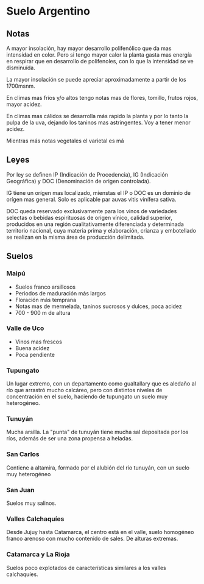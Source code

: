 # Suelo Argentino

## Notas

A mayor insolación, hay mayor desarrollo polifenólico que da mas intensidad en color. Pero si tengo mayor calor la planta gasta mas energía en respirar que en desarrollo de polifenoles, con lo que la intensidad se ve disminuída.

La mayor insolación se puede apreciar aproximadamente a partir de los 1700msnm.

En climas mas fríos y/o altos tengo notas mas de flores, tomillo, frutos rojos, mayor acidez.

En climas mas cálidos se desarrolla más rapido la planta y por lo tanto la pulpa de la uva, dejando los taninos mas astringentes. Voy a tener menor acidez.

Mientras más notas vegetales el varietal es má

## Leyes

Por ley se definen IP (Indicación de Procedencia), IG (Indicación Geográfica) y DOC (Denominación de origen controlada).

IG tiene un orígen mas localizado, mienstas el IP o DOC es un dominio de orígen mas general. Solo es aplicable par auvas vitis vinífera sativa.

DOC queda reservado exclusivamente para los vinos de variedades selectas o bebidas espirituosas de origen vínico, calidad superior, producidos en una región cualitativamente diferenciada y determinada territorio nacional, cuya materia prima y elaboración, crianza y embotellado se realizan en la misma área de producción delimitada.

## Suelos

### Maipú

- Suelos franco arsillosos
- Periodos de maduración más largos
- Floración más temprana
- Notas mas de mermelada, taninos sucrosos y dulces, poca acidez
- 700 - 900 m de altura

### Valle de Uco

- Vinos mas frescos
- Buena acidez
- Poca pendiente

### Tupungato

Un lugar extremo, con un departamento como gualtallary que es aledaño al río que arrastró mucho calcáreo, pero con distintos niveles de concentración en el suelo, haciendo de tupungato un suelo muy heterogéneo.

### Tunuyán

Mucha arsilla. La "punta" de tunuyán tiene mucha sal depositada por los ríos, además de ser una zona propensa a heladas.

### San Carlos

Contiene a altamira, formado por el alubión del río tunuyán, con un suelo muy heterogéneo

### San Juan

Suelos muy salinos.

### Valles Calchaquíes

Desde Jujuy hasta Catamarca, el centro está en el valle, suelo homogéneo franco arenoso con mucho contenido de sales. De alturas extremas.

### Catamarca y La Rioja

Suelos poco explotados de características similares a los valles calchaquíes.

